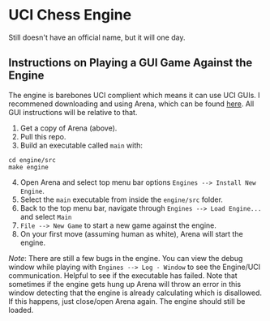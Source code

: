 # UCI Chess Engine

Still doesn't have an official name, but it will one day.

## Instructions on Playing a GUI Game Against the Engine

The engine is barebones UCI complient which means it can use UCI GUIs.  I recommened downloading and using Arena, which can be found [here](http://www.playwitharena.de/).  All GUI instructions will be relative to that.

1. Get a copy of Arena (above).
2. Pull this repo.
3. Build an executable called `main` with:
```shell
cd engine/src
make engine
```
4. Open Arena and select top menu bar options `Engines --> Install New Engine`.
5. Select the `main` executable from inside the `engine/src` folder.
6. Back to the top menu bar, navigate through `Engines --> Load Engine...` and select `Main`
7. `File --> New Game` to start a new game against the engine.
8.  On your first move (assuming human as white), Arena will start the engine.

*Note*: There are still a few bugs in the engine.  You can view the debug window while playing with `Engines --> Log - Window` to see the Engine/UCI communication. Helpful to see if the executable has failed.  Note that sometimes if the engine gets hung up Arena will throw an error in this window detecting that the engine is already calculating which is disallowed.  If this happens, just close/open Arena again.  The engine should still be loaded.